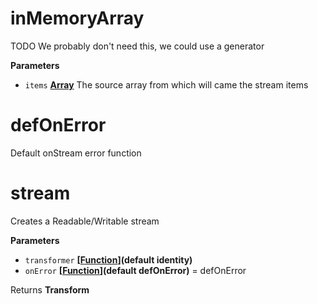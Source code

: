 # inMemoryArray

TODO We probably don't need this, we could use a generator

**Parameters**

-   `items` **[Array](https://developer.mozilla.org/en-US/docs/Web/JavaScript/Reference/Global_Objects/Array)** The source array from which will came the stream items

# defOnError

Default onStream error function

# stream

Creates a Readable/Writable stream

**Parameters**

-   `transformer` **\[[Function](https://developer.mozilla.org/en-US/docs/Web/JavaScript/Reference/Statements/function)](default identity)** 
-   `onError` **\[[Function](https://developer.mozilla.org/en-US/docs/Web/JavaScript/Reference/Statements/function)](default defOnError)** = defOnError

Returns **Transform** 
